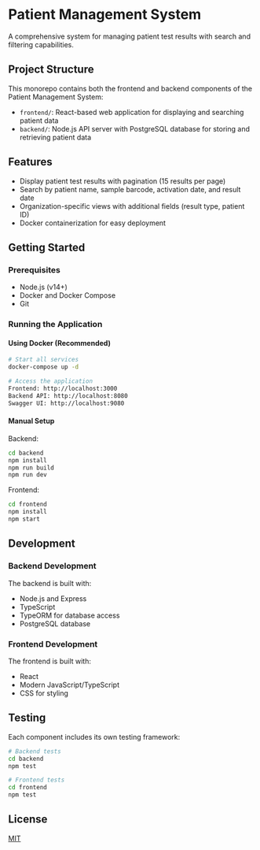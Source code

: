# Patient Management System

A comprehensive system for managing patient test results with search and filtering capabilities.

## Project Structure

This monorepo contains both the frontend and backend components of the Patient Management System:

- `frontend/`: React-based web application for displaying and searching patient data
- `backend/`: Node.js API server with PostgreSQL database for storing and retrieving patient data

## Features

- Display patient test results with pagination (15 results per page)
- Search by patient name, sample barcode, activation date, and result date
- Organization-specific views with additional fields (result type, patient ID)
- Docker containerization for easy deployment

## Getting Started

### Prerequisites

- Node.js (v14+)
- Docker and Docker Compose
- Git

### Running the Application

#### Using Docker (Recommended)

```bash
# Start all services
docker-compose up -d

# Access the application
Frontend: http://localhost:3000
Backend API: http://localhost:8080
Swagger UI: http://localhost:9080
```

#### Manual Setup

Backend:
```bash
cd backend
npm install
npm run build
npm run dev
```

Frontend:
```bash
cd frontend
npm install
npm start
```

## Development

### Backend Development

The backend is built with:
- Node.js and Express
- TypeScript
- TypeORM for database access
- PostgreSQL database

### Frontend Development

The frontend is built with:
- React
- Modern JavaScript/TypeScript
- CSS for styling

## Testing

Each component includes its own testing framework:

```bash
# Backend tests
cd backend
npm test

# Frontend tests
cd frontend
npm test
```

## License

[MIT](LICENSE)

